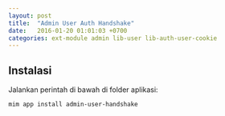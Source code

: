 ```yaml
---
layout: post
title:  "Admin User Auth Handshake"
date:   2016-01-20 01:01:03 +0700
categories: ext-module admin lib-user lib-auth-user-cookie
---
```


## Instalasi

Jalankan perintah di bawah di folder aplikasi:

```
mim app install admin-user-handshake
```
